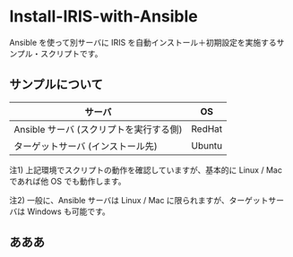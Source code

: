 # Install-IRIS-with-Ansible
Ansible を使って別サーバに IRIS を自動インストール＋初期設定を実施するサンプル・スクリプトです。
　

## サンプルについて
| サーバ | OS |
---- | ----
| Ansible サーバ (スクリプトを実行する側) | RedHat |
| ターゲットサーバ (インストール先) | Ubuntu |

注1) 上記環境でスクリプトの動作を確認していますが、基本的に Linux / Mac であれば他 OS でも動作します。

注2) 一般に、Ansible サーバは Linux / Mac に限られますが、ターゲットサーバは Windows も可能です。

## あああ

